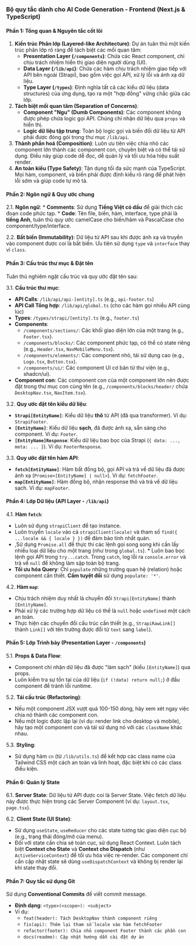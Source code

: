 ### **Bộ quy tắc dành cho AI Code Generation - Frontend (Next.js & TypeScript)**

#### **Phần 1: Tổng quan & Nguyên tắc cốt lõi**

1. **Kiến trúc Phân lớp (Layered-like Architecture)**: Dự án tuân thủ một kiến trúc phân lớp rõ ràng để tách biệt các mối quan tâm:
   - **Presentation Layer (`/components`)**: Chứa các React component, chỉ chịu trách nhiệm hiển thị giao diện người dùng (UI).
   - **Data Layer (`/lib/api`)**: Chứa các hàm chịu trách nhiệm giao tiếp với API bên ngoài (Strapi), bao gồm việc gọi API, xử lý lỗi và ánh xạ dữ liệu.
   - **Type Layer (`/types`)**: Định nghĩa tất cả các kiểu dữ liệu (data structures) của ứng dụng, tạo ra một "hợp đồng" vững chắc giữa các lớp.
2. **Tách biệt mối quan tâm (Separation of Concerns)**:
   - **Component "Ngu" (Dumb Components)**: Các component không được phép chứa logic gọi API. Chúng chỉ nhận dữ liệu qua `props` và hiển thị.
   - **Logic dữ liệu tập trung**: Toàn bộ logic gọi và biến đổi dữ liệu từ API phải được đóng gói trong thư mục `/lib/api`.
3. **Thành phần hoá (Composition)**: Luôn ưu tiên việc chia nhỏ các component lớn thành các component con, chuyên biệt và có thể tái sử dụng. Điều này giúp code dễ đọc, dễ quản lý và tối ưu hóa hiệu suất render.
4. **An toàn kiểu (Type Safety)**: Tận dụng tối đa sức mạnh của TypeScript. Mọi hàm, component, và biến phải được định kiểu rõ ràng để phát hiện lỗi sớm và giúp code tự mô tả.

#### **Phần 2: Ngôn ngữ & Quy ước chung**

2.1. **Ngôn ngữ**: * **Comments**: Sử dụng **Tiếng Việt có dấu** để giải thích các đoạn code phức tạp. * **Code**: Tên file, biến, hàm, interface, type phải là **tiếng Anh**, tuân thủ quy ước camelCase cho biến/hàm và PascalCase cho component/type/interface.

2.2. **Bất biến (Immutability)**: Dữ liệu từ API sau khi được ánh xạ và truyền vào component được coi là bất biến. Ưu tiên sử dụng `type` và `interface` thay vì `class`.

#### **Phần 3: Cấu trúc thư mục & Đặt tên**

Tuân thủ nghiêm ngặt cấu trúc và quy ước đặt tên sau:

3.1. **Cấu trúc thư mục**: 

- **API Calls**: `/lib/api/api-[entity].ts` (e.g., `api-footer.ts`) 
- **API Call Tổng hợp**: `/lib/api/global.ts` (cho các hàm gọi nhiều API cùng lúc) 
- **Types**: `/types/strapi/[entity].ts` (e.g., `footer.ts`) 
- **Components**: 
  - `/components/sections/`: Các khối giao diện lớn của một trang (e.g., `Footer.tsx`). 
  - `/components/blocks/`: Các component phức tạp, có thể có state riêng (e.g., `Header.tsx`, `NavMobileMenu.tsx`). 
  - `/components/elements/`: Các component nhỏ, tái sử dụng cao (e.g., `Logo.tsx`, `Button.tsx`). 
  - `/components/ui/`: Các component UI cơ bản từ thư viện (e.g., shadcn/ui). 
- **Component con**: Các component con của một component lớn nên được đặt trong thư mục con cùng tên (e.g., `/components/blocks/header/` chứa `DesktopNav.tsx`, `NavItem.tsx`).

3.2. **Quy ước đặt tên kiểu dữ liệu**: 

- **`Strapi[EntityName]`**: Kiểu dữ liệu **thô** từ API (đã qua transformer). Ví dụ: `StrapiFooter`. 
- **`[EntityName]`**: Kiểu dữ liệu **sạch**, đã được ánh xạ, sẵn sàng cho component. Ví dụ: `Footer`. 
- **`[EntityName]Response`**: Kiểu dữ liệu bao bọc của Strapi (`{ data: ..., meta: ... }`). Ví dụ: `FooterResponse`.

3.3. **Quy ước đặt tên hàm API**: 

- **`fetch[EntityName]`**: Hàm bất đồng bộ, gọi API và trả về dữ liệu đã được ánh xạ (`Promise<[EntityName] | null>`). Ví dụ: `fetchFooter`. 
- **`map[EntityName]`**: Hàm đồng bộ, nhận response thô và trả về dữ liệu sạch. Ví dụ: `mapFooter`.

#### **Phần 4: Lớp Dữ liệu (API Layer - `/lib/api`)**

4.1. **Hàm `fetch`**: 

- Luôn sử dụng `strapiClient` để tạo instance. 
- Luôn truyền `locale` vào cả `strapiClient(locale)` và tham số `find({ ...locale && { locale } })` để đảm bảo tính nhất quán. 
- ,Sử dụng `Promise.all` để thực thi các lệnh gọi song song khi cần lấy nhiều loại dữ liệu cho một trang (như trong `global.ts`). * Luôn bao bọc lệnh gọi API trong `try...catch`. Trong `catch`, log lỗi ra `console.error` và trả về `null` để không làm sập toàn bộ trang. 
- **Tối ưu hóa Query**: Chỉ `populate` những trường quan hệ (relation) hoặc component cần thiết. **Cấm tuyệt đối** sử dụng `populate: '*'`.

4.2. **Hàm `map`**: 

- Chịu trách nhiệm duy nhất là chuyển đổi `Strapi[EntityName]` thành `[EntityName]`. 
- Phải xử lý các trường hợp dữ liệu có thể là `null` hoặc `undefined` một cách an toàn. 
- Thực hiện các chuyển đổi cấu trúc cần thiết (e.g., `StrapiRawLink[]` thành `Link[]` với tên trường được đổi từ `text` sang `label`).

#### **Phần 5: Lớp Trình bày (Presentation Layer - `/components`)**

5.1. **Props & Data Flow**: 

- Component chỉ nhận dữ liệu đã được "làm sạch" (kiểu `[EntityName]`) qua props. 
- Luôn kiểm tra sự tồn tại của dữ liệu (`if (!data) return null;`) ở đầu component để tránh lỗi runtime.

5.2. **Tái cấu trúc (Refactoring)**: 

- Nếu một component JSX vượt quá 100-150 dòng, hãy xem xét ngay việc chia nó thành các component con. 
- Nếu một logic được lặp lại (ví dụ: render link cho desktop và mobile), hãy tạo một component con và tái sử dụng nó với các `className` khác nhau.

5.3. **Styling**: 

- Sử dụng hàm `cn` (từ `/lib/utils.ts`) để kết hợp các class name của Tailwind CSS một cách an toàn và linh hoạt, đặc biệt khi có các class điều kiện.

#### **Phần 6: Quản lý State**

6.1. **Server State**: Dữ liệu từ API được coi là Server State. Việc fetch dữ liệu này được thực hiện trong các Server Component (ví dụ: `layout.tsx`, `page.tsx`).

6.2. **Client State (UI State)**: 

- Sử dụng `useState`, `useReducer` cho các state tương tác giao diện cục bộ (e.g., trạng thái đóng/mở của menu). 
- Đối với state cần chia sẻ toàn cục, sử dụng React Context. Luôn tách biệt **Context cho State** và **Context cho Dispatch** (như `ActiveServiceContext`) để tối ưu hóa việc re-render. Các component chỉ cần cập nhật state sẽ dùng `useDispatchContext` và không bị render lại khi state thay đổi.

#### **Phần 7: Quy tắc sử dụng Git**

Sử dụng **Conventional Commits** để viết commit message.

- **Định dạng**: `<type>(<scope>): <subject>`
- Ví dụ:
  - `feat(header): Tách DesktopNav thành component riêng`
  - `fix(api): Thêm lại tham số locale vào hàm fetchFooter`
  - `refactor(footer): Chia nhỏ component Footer thành các phần con`
  - `docs(readme): Cập nhật hướng dẫn cài đặt dự án`